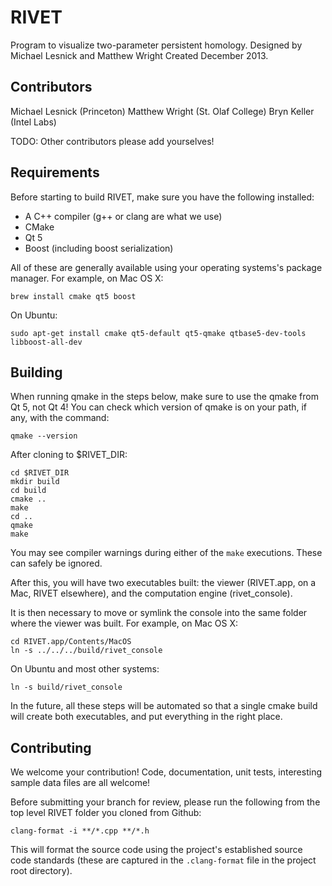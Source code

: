 # RIVET

Program to visualize two-parameter persistent homology.
Designed by Michael Lesnick and Matthew Wright
Created December 2013.

## Contributors
Michael Lesnick (Princeton)
Matthew Wright (St. Olaf College)
Bryn Keller (Intel Labs)

TODO: Other contributors please add yourselves!

## Requirements

Before starting to build RIVET, make sure you have the following installed:
 
* A C++ compiler (g++ or clang are what we use)
* CMake
* Qt 5
* Boost (including boost serialization)

All of these are generally available using your operating systems's package
manager. For example, on Mac OS X:
    
    brew install cmake qt5 boost
    
On Ubuntu:

    sudo apt-get install cmake qt5-default qt5-qmake qtbase5-dev-tools libboost-all-dev

## Building
When running qmake in the steps below, make sure to use the qmake from Qt 5, not Qt 4!  You can 
check which version of qmake is on your path, if any, with the command:

    qmake --version


After cloning to $RIVET_DIR:


    cd $RIVET_DIR
    mkdir build
    cd build
    cmake ..
    make
    cd .. 
    qmake
    make
    

You may see compiler warnings during either of the `make` executions. 
These can safely be ignored. 

After this, you will have two executables built: the viewer (RIVET.app, 
on a Mac, RIVET elsewhere), and the computation engine (rivet_console).

It is then necessary to move or symlink the console into the same folder
where the viewer was built. For example, on Mac OS X:

    cd RIVET.app/Contents/MacOS
    ln -s ../../../build/rivet_console
    
On Ubuntu and most other systems:

    ln -s build/rivet_console
    
In the future, all these steps will be automated so that a single cmake
build will create both executables, and put everything in the right place.
     
## Contributing
    
We welcome your contribution! Code, documentation, unit tests, 
interesting sample data files are all welcome!

Before submitting your branch for review, please run the following from the
top level RIVET folder you cloned from Github:

```
clang-format -i **/*.cpp **/*.h
```

This will format the source code using the project's established source
code standards (these are captured in the `.clang-format` file in the
project root directory).